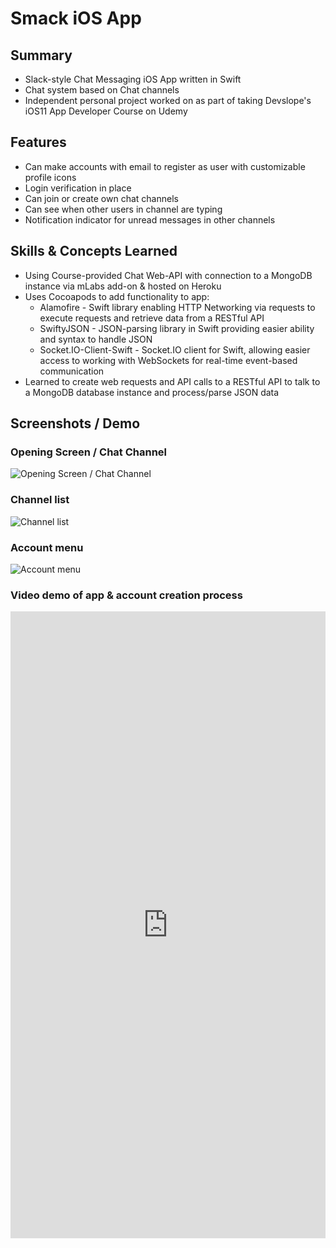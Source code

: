 # Smack iOS App

## Summary
- Slack-style Chat Messaging iOS App written in Swift
- Chat system based on Chat channels 
- Independent personal project worked on as part of taking Devslope's iOS11 App Developer Course on Udemy

## Features
- Can make accounts with email to register as user with customizable profile icons
- Login verification in place
- Can join or create own chat channels
- Can see when other users in channel are typing
- Notification indicator for unread messages in other channels

## Skills & Concepts Learned
- Using Course-provided Chat Web-API with connection to a MongoDB instance via mLabs add-on & hosted on Heroku
- Uses Cocoapods to add functionality to app:
    - Alamofire - Swift library enabling HTTP Networking via requests to execute requests and retrieve data from a RESTful API
    - SwiftyJSON - JSON-parsing library in Swift providing easier ability and syntax to handle JSON
    - Socket.IO-Client-Swift - Socket.IO client for Swift, allowing easier access to working with WebSockets for real-time event-based communication
- Learned to create web requests and API calls to a RESTful API  to talk to a MongoDB database instance and process/parse JSON data

## Screenshots / Demo
### Opening Screen / Chat Channel 
![Opening Screen / Chat Channel](https://i.imgur.com/QpExkbo.png)

### Channel list
![Channel list](https://i.imgur.com/iSY9DWv.png)

### Account menu
![Account menu](https://i.imgur.com/cdS5LcI.png)

### Video demo of app & account creation process
<div style="width: 100%; height: 0px; position: relative; padding-bottom: 199.083%;"><iframe src="https://streamable.com/s/z1eoe/vobke" frameborder="0" width="100%" height="100%" allowfullscreen style="width: 100%; height: 100%; position: absolute;"></iframe></div>